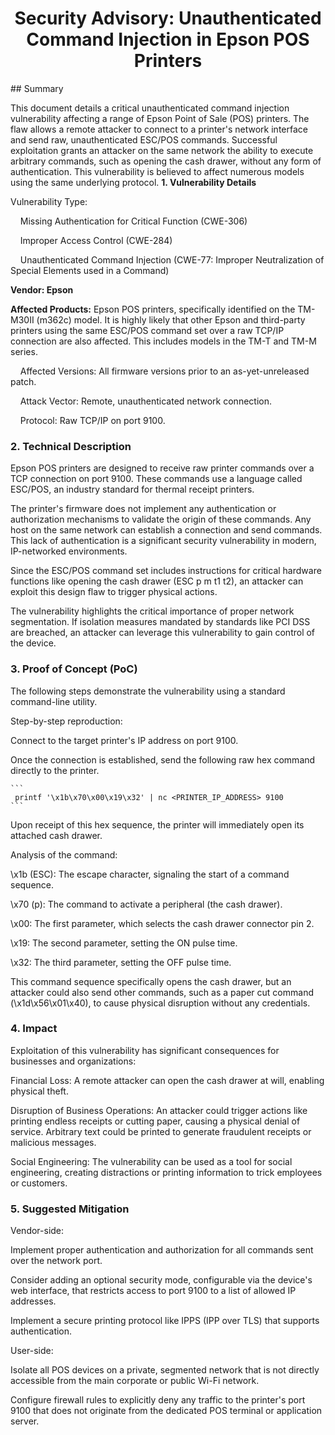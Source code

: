 <h1 align="center">Security Advisory: Unauthenticated Command Injection in Epson POS Printers</h1>
## Summary

This document details a critical unauthenticated command injection vulnerability affecting a range of Epson Point of Sale (POS) printers. The flaw allows a remote attacker to connect to a printer's network interface and send raw, unauthenticated ESC/POS commands. Successful exploitation grants an attacker on the same network the ability to execute arbitrary commands, such as opening the cash drawer, without any form of authentication. This vulnerability is believed to affect numerous models using the same underlying protocol.
**1. Vulnerability Details**

Vulnerability Type:

   &nbsp;&nbsp;&nbsp;&nbsp;Missing Authentication for Critical Function (CWE-306)

   &nbsp;&nbsp;&nbsp;&nbsp;Improper Access Control (CWE-284)

   &nbsp;&nbsp;&nbsp;&nbsp;Unauthenticated Command Injection (CWE-77: Improper Neutralization of Special Elements used in a Command)

**Vendor: Epson**

**Affected Products:** Epson POS printers, specifically identified on the TM-M30II (m362c) model. It is highly likely that other Epson and third-party printers using the same ESC/POS command set over a raw TCP/IP connection are also affected. This includes models in the TM-T and TM-M series.

&nbsp;&nbsp;&nbsp;&nbsp;Affected Versions: All firmware versions prior to an as-yet-unreleased patch.

&nbsp;&nbsp;&nbsp;&nbsp;Attack Vector: Remote, unauthenticated network connection.

&nbsp;&nbsp;&nbsp;&nbsp;Protocol: Raw TCP/IP on port 9100.

### 2. Technical Description

Epson POS printers are designed to receive raw printer commands over a TCP connection on port 9100. These commands use a language called ESC/POS, an industry standard for thermal receipt printers.

The printer's firmware does not implement any authentication or authorization mechanisms to validate the origin of these commands. Any host on the same network can establish a connection and send commands. This lack of authentication is a significant security vulnerability in modern, IP-networked environments.

Since the ESC/POS command set includes instructions for critical hardware functions like opening the cash drawer (ESC p m t1 t2), an attacker can exploit this design flaw to trigger physical actions.

The vulnerability highlights the critical importance of proper network segmentation. If isolation measures mandated by standards like PCI DSS are breached, an attacker can leverage this vulnerability to gain control of the device.

### 3. Proof of Concept (PoC)

The following steps demonstrate the vulnerability using a standard command-line utility.

Step-by-step reproduction:

   Connect to the target printer's IP address on port 9100.

   Once the connection is established, send the following raw hex command directly to the printer.

    ```
     printf '\x1b\x70\x00\x19\x32' | nc <PRINTER_IP_ADDRESS> 9100
    ```

Upon receipt of this hex sequence, the printer will immediately open its attached cash drawer.

Analysis of the command:

   \x1b (ESC): The escape character, signaling the start of a command sequence.

   \x70 (p): The command to activate a peripheral (the cash drawer).

   \x00: The first parameter, which selects the cash drawer connector pin 2.

   \x19: The second parameter, setting the ON pulse time.

   \x32: The third parameter, setting the OFF pulse time.

This command sequence specifically opens the cash drawer, but an attacker could also send other commands, such as a paper cut command (\x1d\x56\x01\x40), to cause physical disruption without any credentials.

### 4. Impact

Exploitation of this vulnerability has significant consequences for businesses and organizations:

   Financial Loss: A remote attacker can open the cash drawer at will, enabling physical theft.

   Disruption of Business Operations: An attacker could trigger actions like printing endless receipts or cutting paper, causing a physical denial of service. Arbitrary text could be printed to generate fraudulent receipts or malicious messages.

   Social Engineering: The vulnerability can be used as a tool for social engineering, creating distractions or printing information to trick employees or customers.

### 5. Suggested Mitigation

Vendor-side:

   Implement proper authentication and authorization for all commands sent over the network port.

   Consider adding an optional security mode, configurable via the device's web interface, that restricts access to port 9100 to a list of allowed IP addresses.

   Implement a secure printing protocol like IPPS (IPP over TLS) that supports authentication.

User-side:

   Isolate all POS devices on a private, segmented network that is not directly accessible from the main corporate or public Wi-Fi network.

   Configure firewall rules to explicitly deny any traffic to the printer's port 9100 that does not originate from the dedicated POS terminal or application server.
